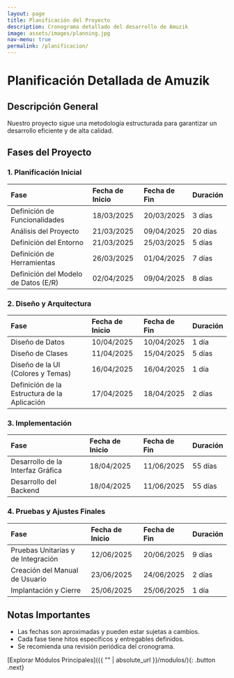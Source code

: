 ```yaml
---
layout: page
title: Planificación del Proyecto
description: Cronograma detallado del desarrollo de Amuzik
image: assets/images/planning.jpg
nav-menu: true
permalink: /planificacion/
---
```


# Planificación Detallada de Amuzik

## Descripción General

Nuestro proyecto sigue una metodología estructurada para garantizar un desarrollo eficiente y de alta calidad.

## Fases del Proyecto

### 1. Planificación Inicial

| Fase | Fecha de Inicio | Fecha de Fin | Duración |
|:-----|:----------------|:-------------|:---------|
| Definición de Funcionalidades | 18/03/2025 | 20/03/2025 | 3 días |
| Análisis del Proyecto | 21/03/2025 | 09/04/2025 | 20 días |
| Definición del Entorno | 21/03/2025 | 25/03/2025 | 5 días |
| Definición de Herramientas | 26/03/2025 | 01/04/2025 | 7 días |
| Definición del Modelo de Datos (E/R) | 02/04/2025 | 09/04/2025 | 8 días |

### 2. Diseño y Arquitectura

| Fase | Fecha de Inicio | Fecha de Fin | Duración |
|:-----|:----------------|:-------------|:---------|
| Diseño de Datos | 10/04/2025 | 10/04/2025 | 1 día |
| Diseño de Clases | 11/04/2025 | 15/04/2025 | 5 días |
| Diseño de la UI (Colores y Temas) | 16/04/2025 | 16/04/2025 | 1 día |
| Definición de la Estructura de la Aplicación | 17/04/2025 | 18/04/2025 | 2 días |

### 3. Implementación

| Fase | Fecha de Inicio | Fecha de Fin | Duración |
|:-----|:----------------|:-------------|:---------|
| Desarrollo de la Interfaz Gráfica | 18/04/2025 | 11/06/2025 | 55 días |
| Desarrollo del Backend | 18/04/2025 | 11/06/2025 | 55 días |

### 4. Pruebas y Ajustes Finales

| Fase | Fecha de Inicio | Fecha de Fin | Duración |
|:-----|:----------------|:-------------|:---------|
| Pruebas Unitarias y de Integración | 12/06/2025 | 20/06/2025 | 9 días |
| Creación del Manual de Usuario | 23/06/2025 | 24/06/2025 | 2 días |
| Implantación y Cierre | 25/06/2025 | 25/06/2025 | 1 día |

## Notas Importantes

- Las fechas son aproximadas y pueden estar sujetas a cambios.
- Cada fase tiene hitos específicos y entregables definidos.
- Se recomienda una revisión periódica del cronograma.

[Explorar Módulos Principales]({{ "" | absolute_url }}/modulos/){: .button .next}